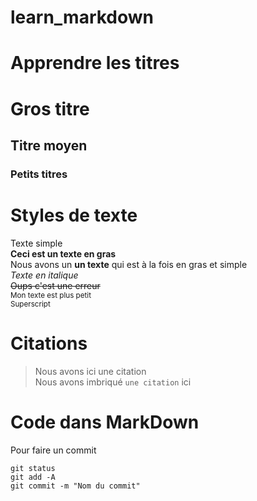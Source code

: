 # learn_markdown

# Apprendre les titres
# Gros titre 
## Titre moyen
### Petits titres


# Styles de texte
Texte simple  
**Ceci est un texte en gras**  
Nous avons un __un texte__ qui est à la fois en gras et simple  
*Texte en italique*  
~~Oups c'est une erreur~~  
<sub>Mon texte est plus petit</sub>  
<sup>Superscript</sup>  
  
 # Citations
 > Nous avons ici une citation  
 Nous avons imbriqué `une citation` ici
   
   
 # Code dans MarkDown
   
 Pour faire un commit
 
 ```
 git status 
 git add -A
 git commit -m "Nom du commit"
 ```
